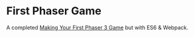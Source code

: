# First Phaser Game

A completed [Making Your First Phaser 3 Game](https://phaser.io/tutorials/making-your-first-phaser-3-game/part1) but with ES6 & Webpack.
